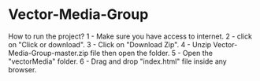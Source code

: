 # Vector-Media-Group
How to run the project?
1 - Make sure you have access to internet.
2 - click on "Click or download".
3 - Click on "Download Zip".
4 - Unzip Vector-Media-Group-master.zip file then open the folder.
5 - Open the "vectorMedia" folder.
6 - Drag and drop "index.html" file inside any browser. 
